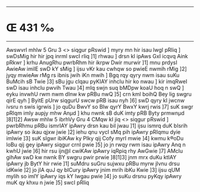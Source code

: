 ___
# Œ 431 ‰
---
AwswvrI mhlw 5 Gru 3
<> siqgur pRswid ] myry mn hir isau lwgI pRIiq ] swDsMig hir hir
jpq inrml swcI rIiq ]1] rhwau ] drsn kI ipAws GxI icqvq
Aink pRkwr ] krhu AnugRhu pwrbRhm hir ikrpw Dwir murwir ]1] mnu
prdysI AwieAw imilE swD kY sMig ] ijsu vKr kau cwhqw so pwieE
nwmih rMig ]2] jyqy mwieAw rMg rs ibnis jwih iKn mwih ] Bgq rqy
qyry nwm isau suKu BuMcih sB Twie ]3] sBu jgu clqau pyKIAY inhclu hir
ko nwau ] kir imqRweI swD isau inhclu pwvih Twau ]4] mIq swjn suq
bMDpw koaU hoq n swQ ] eyku invwhU rwm nwm dInw kw pRBu nwQ ]5] crn
kml boihQ Bey lig swgru qirE qyh ] ByitE pUrw siqgurU swcw pRB isau
nyh ]6] swD qyry kI jwcnw ivsru n swis igrwis ] jo quDu BwvY so Blw qyrY
BwxY kwrj rwis ]7] suK swgr pRIqm imly aupjy mhw Anµd ] khu nwnk
sB duK imty pRB Byty prmwnµd ]8]1]2]
Awsw mhlw 5 ibrhVy Gru 4 CMqw kI jiq
<> siqgur pRswid ] pwrbRhmu pRBu ismrIAY ipAwry drsn kau bil jwau
]1] ijsu ismrq duK bIsrih ipAwry so ikau qjxw jwie ]2] iehu qnu
vycI sMq pih ipAwry pRIqmu dyie imlwie ]3] suK sIgwr ibiKAw ky PIky
qij Cofy myrI mwie ]4] kwmu k®oDu loBu qij gey ipAwry siqgur crnI pwie
]5] jo jn rwqy rwm isau ipAwry Anq n kwhU jwie ]6] hir rsu ijn@I
cwiKAw ipAwry iqRpiq rhy AwGwie ]7] AMclu gihAw swD kw nwnk BY
swgru pwir prwie ]8]1]3] jnm mrx duKu ktIAY ipAwry jb BytY hir
rwie ]1] suMdru suGru sujwxu pRBu myrw jIvnu drsu idKwie ]2] jo jIA quJ
qy bICury ipAwry jnim mrih ibKu Kwie ]3] ijsu qUM mylih so imlY ipAwry
iqs kY lwgau pwie ]4] jo suKu drsnu pyKqy ipAwry muK qy khxu n jwie
]5] swcI pRIiq
####
